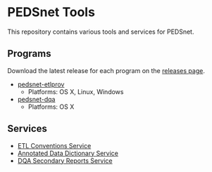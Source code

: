 # PEDSnet Tools

This repository contains various tools and services for PEDSnet.

## Programs

Download the latest release for each program on the [releases page](https://github.com/PEDSnet/tools/releases).

- [pedsnet-etlprov](https://github.com/PEDSnet/tools/tree/master/cmd/etlprov)
    - Platforms: OS X, Linux, Windows
- [pedsnet-dqa](https://github.com/PEDSnet/tools/tree/master/cmd/dqa)
    - Platforms: OS X

## Services

- [ETL Conventions Service](https://github.com/PEDSnet/tools/tree/master/services/etl)
- [Annotated Data Dictionary Service](https://github.com/PEDSnet/tools/tree/master/services/data-dictionary)
- [DQA Secondary Reports Service](https://github.com/PEDSnet/tools/tree/master/services/dqa-secondary-reports)
